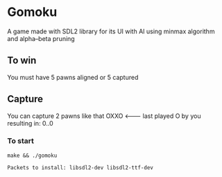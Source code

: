 # Gomoku

A game made with SDL2 library for its UI with AI using minmax algorithm and alpha–beta pruning

## To win

You must have 5 pawns aligned or 5 captured

## Capture

You can capture 2 pawns like that OXXO <--- last played O by you resulting in: 0..0

### To start
```
make && ./gomoku

Packets to install: libsdl2-dev libsdl2-ttf-dev
```
